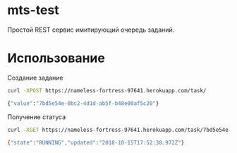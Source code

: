 # mts-test

Простой REST сервис имитирующий очередь заданий.

# Использование

Создание задание
```sh
curl -XPOST https://nameless-fortress-97641.herokuapp.com/task/

{"value":"7bd5e54e-0bc2-4d1d-ab5f-b48e00af5c20"}
```

Получение статуса 
```sh
curl -XGET https://nameless-fortress-97641.herokuapp.com/task/7bd5e54e-0bc2-4d1d-ab5f-b48e00af5c20

{"state":"RUNNING","updated":"2018-10-15T17:52:38.972Z"}
```
